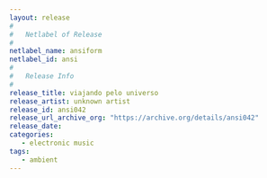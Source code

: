 ```yaml
---
layout: release
#
#   Netlabel of Release
#
netlabel_name: ansiform
netlabel_id: ansi
#
#   Release Info
#
release_title: viajando pelo universo
release_artist: unknown artist
release_id: ansi042
release_url_archive_org: "https://archive.org/details/ansi042"
release_date: 
categories:
   - electronic music
tags:
   - ambient
---
```


